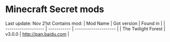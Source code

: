 # Minecraft Secret mods
Last update: Nov 21st
Contains mod:
| Mod Name            | Got version | Found in             |
| ------------------- | ----------- | -------------------- |
| The Twilight Forest | v3.0.0      | http://pan.baidu.com |
